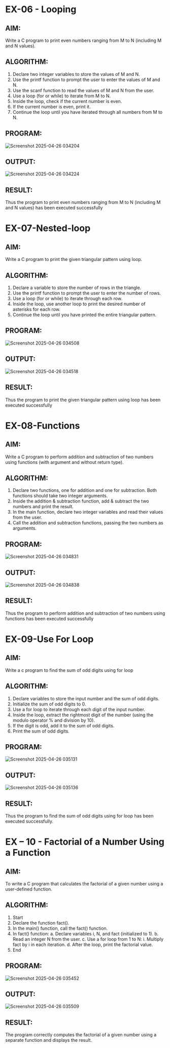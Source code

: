 # EX-06 - Looping
## AIM:
Write a C program to print even numbers ranging from M to N (including M and N values).

## ALGORITHM:
1.	Declare two integer variables to store the values of M and N.
2.	Use the printf function to prompt the user to enter the values of M and N.
3.	Use the scanf function to read the values of M and N from the user.
4.	Use a loop (for or while) to iterate from M to N.
5.	Inside the loop, check if the current number is even.
6.	If the current number is even, print it.
7.	Continue the loop until you have iterated through all numbers from M to N.

## PROGRAM:
![Screenshot 2025-04-26 034204](https://github.com/user-attachments/assets/efc0b564-0e88-4ab8-adfd-be30f0352d94)

## OUTPUT:
![Screenshot 2025-04-26 034224](https://github.com/user-attachments/assets/18ed635b-ce88-49d2-9729-2cbb74932cdf)










## RESULT:
Thus the program to print even numbers ranging from M to N (including M and N values) has been executed successfully
 
 


# EX-07-Nested-loop

## AIM:

Write a C program to print the given triangular pattern using loop.

## ALGORITHM:

1.	Declare a variable to store the number of rows in the triangle.
2.	Use the printf function to prompt the user to enter the number of rows.
3.	Use a loop (for or while) to iterate through each row.
4.	Inside the loop, use another loop to print the desired number of asterisks for each row.
5.	Continue the loop until you have printed the entire triangular pattern.

## PROGRAM:
![Screenshot 2025-04-26 034508](https://github.com/user-attachments/assets/eebb323c-05d1-484b-82be-a592546ea79a)


## OUTPUT:
![Screenshot 2025-04-26 034518](https://github.com/user-attachments/assets/5e12450c-e8c9-4d4c-b9cb-facffa3ed01c)





## RESULT:

Thus the program to print the given triangular pattern using loop has been executed successfully
 
 


# EX-08-Functions

## AIM:

Write a C program to perform addition and subtraction of two numbers using functions (with argument and without return type).

## ALGORITHM:

1.	Declare two functions, one for addition and one for subtraction. Both functions should take two integer arguments.
2.	Inside the addition & subtraction function, add & subtract the two numbers and print the result.
3.	In the main function, declare two integer variables and read their values from the user.
4.	Call the addition and subtraction functions, passing the two numbers as arguments.

## PROGRAM:
![Screenshot 2025-04-26 034831](https://github.com/user-attachments/assets/e5eca5fa-bf19-40b5-82bf-d1df9fe5e174)


## OUTPUT:

![Screenshot 2025-04-26 034838](https://github.com/user-attachments/assets/2e4acdb2-dca5-4803-a911-b51c2378a541)





## RESULT:

Thus the program to perform addition and subtraction of two numbers using functions has been executed successfully
 
 


# EX-09-Use For Loop

## AIM:

Write a c program to find the sum of odd digits using for loop

## ALGORITHM:

1.	Declare variables to store the input number and the sum of odd digits.
2.	Initialize the sum of odd digits to 0.
3.	Use a for loop to iterate through each digit of the input number.
4.	Inside the loop, extract the rightmost digit of the number (using the modulo operator % and division by 10).
5.	If the digit is odd, add it to the sum of odd digits.
6.	Print the sum of odd digits.

## PROGRAM:
![Screenshot 2025-04-26 035131](https://github.com/user-attachments/assets/b5c8b73a-2851-4bd2-bca4-e72eaaef7f1a)


## OUTPUT:

![Screenshot 2025-04-26 035136](https://github.com/user-attachments/assets/7fb3cd9e-f33e-40ec-8fcb-0df2627492b7)



## RESULT:

Thus the program to find the sum of odd digits using for loop has been executed successfully.




# EX – 10 - Factorial of a Number Using a Function
## AIM:
To write a C program that calculates the factorial of a given number using a user-defined function.
## ALGORITHM:
1.	Start
2.	Declare the function fact().
3.	In the main() function, call the fact() function.
4.	In fact() function:
a.	Declare variables i, N, and fact (initialized to 1).
b.	Read an integer N from the user.
c.	Use a for loop from 1 to N:
i.	Multiply fact by i in each iteration.
d.	After the loop, print the factorial value.
5.	End

## PROGRAM:
![Screenshot 2025-04-26 035452](https://github.com/user-attachments/assets/de4b0e35-16ba-4c3f-91f6-a13e0fc091c8)


## OUTPUT:
![Screenshot 2025-04-26 035509](https://github.com/user-attachments/assets/10e4cce6-7a9b-4a13-835c-2f2e24e18535)

## RESULT:
The program correctly computes the factorial of a given number using a separate function and displays the result.
 
